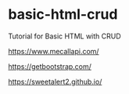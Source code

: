 # basic-html-crud

Tutorial for Basic HTML with CRUD

https://www.mecallapi.com/

https://getbootstrap.com/

https://sweetalert2.github.io/
